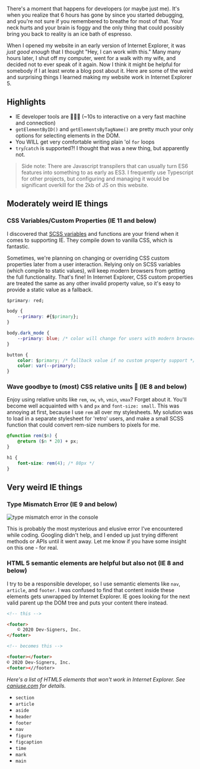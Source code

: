<meta name="categories" content="html, css, javascript, accessibility">
<meta name="media" content="/_assets/media/vintage-cassette.jpg">
<meta name="excerpt" content="There's a moment that happens for developers (or maybe just me). It's when you realize that 6 hours has gone by since you started debugging, and you're not sure if you remembered to breathe for most of that. Let's look at some of the weird and surprising things you might want to know for the making my website work in Internet Explorer 5.">

There's a moment that happens for developers (or maybe just me). It's when you realize that 6 hours has gone by since you started debugging, and you're not sure if you remembered to breathe for most of that. Your neck hurts and your brain is foggy and the only thing that could possibly bring you back to reality is an ice bath of espresso.

When I opened my website in an early version of Internet Explorer, it was *just good enough* that I thought "Hey, I can work with this." Many many hours later, I shut off my computer, went for a walk with my wife, and decided not to ever speak of it again. Now I think it might be helpful for somebody if I at least wrote a blog post about it. Here are some of the weird and surprising things I learned making my website work in Internet Explorer 5.



## Highlights
- IE developer tools are 🐌🐌🐌 (~10s to interactive on a very fast machine and connection)
- `getElementByID()` and `getElementsByTagName()` are pretty much your only options for selecting elements in the DOM.
- You WILL get very comfortable writing plain 'ol `for` loops
- `try`/`catch` is supported?! I thought that was a new thing, but apparently not.

> Side note: There are Javascript transpilers that can usually turn ES6 features into something to as early as ES3. I frequently use Typescript for other projects, but configuring and managing it would be significant overkill for the 2kb of JS on this website.



## Moderately weird IE things

### CSS Variables/Custom Properties (IE 11 and below)
I discovered that [SCSS variables](https://sass-lang.com/documentation/variables) and functions are your friend when it comes to supporting IE. They compile down to vanilla CSS, which is fantastic.

Sometimes, we're planning on changing or overriding CSS custom properties later from a user interaction. Relying only on SCSS variables (which compile to static values), will keep modern browsers from getting the full functionality. That's fine! In Internet Explorer, CSS custom properties are treated the same as any other invalid property value, so it's easy to provide a static value as a fallback.

```css
$primary: red;

body {
    --primary: #{$primary};
}

body.dark_mode {
    --primary: blue; /* color will change for users with modern browsers */
}

button {
    color: $primary; /* fallback value if no custom property support */
    color: var(--primary);
}
```


### Wave goodbye to (most) CSS relative units 👋 (IE 8 and below)
Enjoy using relative units like `rem`, `vw`, `vh`, `vmin`, `vmax`? Forget about it. You'll become well acquainted with `%` and `px` and `font-size: small`. This was annoying at first, because I use `rem` all over my stylesheets. My solution was to load in a separate stylesheet for 'retro' users, and make a small SCSS function that could convert rem-size numbers to pixels for me.

```css
@function rem($n) {
    @return ($n * 20) + px;
}

h1 {
    font-size: rem(4); /* 80px */
}
```



## Very weird IE things


### Type Mismatch Error (IE 9 and below)

![type mismatch error in the console](/_assets/media/type-mismatch-error.png)

This is probably the most mysterious and elusive error I've encountered while coding. Googling didn't help, and I ended up just trying different methods or APIs until it went away. Let me know if you have some insight on this one - for real.


### HTML 5 semantic elements are helpful but also not (IE 8 and below)
I try to be a responsible developer, so I use semantic elements like `nav`, `article`, and `footer`. I was confused to find that content inside these elements gets unwrapped by Internet Explorer. IE goes looking for the next valid parent up the DOM tree and puts your content there instead.

```html
<!-- this -->

<footer>
    © 2020 Dev-Signers, Inc.
</footer>

<!-- becomes this -->

<footer></footer>
© 2020 Dev-Signers, Inc.
<footer><//footer>
```

*Here's a list of HTML5 elements that won't work in Internet Explorer. See [caniuse.com](https://caniuse.com/#feat=html5semantic) for details.*
- `section`
- `article`
- `aside`
- `header`
- `footer`
- `nav`
- `figure`
- `figcaption`
- `time`
- `mark`
- `main`